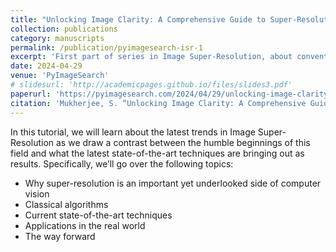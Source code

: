 ```yaml
---
title: "Unlocking Image Clarity: A Comprehensive Guide to Super-Resolution Techniques"
collection: publications
category: manuscripts
permalink: /publication/pyimagesearch-isr-1
excerpt: 'First part of series in Image Super-Resolution, about conventional methods to get started.'
date: 2024-04-29
venue: 'PyImageSearch'
# slidesurl: 'http://academicpages.github.io/files/slides3.pdf'
paperurl: 'https://pyimagesearch.com/2024/04/29/unlocking-image-clarity-a-comprehensive-guide-to-super-resolution-techniques/'
citation: 'Mukherjee, S. “Unlocking Image Clarity: A Comprehensive Guide to Super-Resolution Techniques,” PyImageSearch, P. Chugh, A. R. Gosthipaty, S. Huot, K. Kidriavsteva, and R. Raha, eds., 2024, https://pyimg.co/w4kr8'
---
```


In this tutorial, we will learn about the latest trends in Image Super-Resolution as we draw a contrast between the humble beginnings of this field and what the latest state-of-the-art techniques are bringing out as results. Specifically, we’ll go over the following topics:

- Why super-resolution is an important yet underlooked side of computer vision
- Classical algorithms
- Current state-of-the-art techniques
- Applications in the real world
- The way forward
